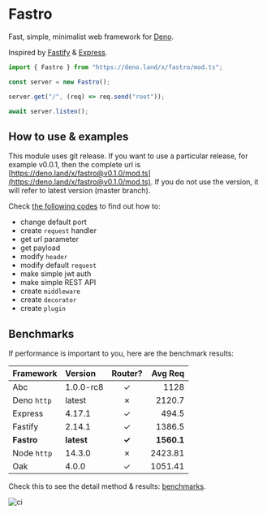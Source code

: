 # Fastro
Fast, simple, minimalist web framework for [Deno](https://deno.land/). 

Inspired by [Fastify](https://www.fastify.io/) & [Express](https://expressjs.com/).

```ts
import { Fastro } from "https://deno.land/x/fastro/mod.ts";

const server = new Fastro();

server.get("/", (req) => req.send("root"));

await server.listen();

```

## How to use & examples

This module uses git release. If you want to use a particular release, for example v0.0.1, then the complete url is [https://deno.land/x/fastro@v0.1.0/mod.ts](https://deno.land/x/fastro@v0.1.0/mod.ts). If you do not use the version, it will refer to latest version (master branch).

Check [the following codes](https://github.com/fastrojs/fastro-server/tree/master/examples) to find out how to: 
- change default port 
- create `request` handler
- get url parameter
- get payload
- modify `header`
- modify default `request`
- make simple jwt auth
- make simple REST API
- create `middleware`
- create `decorator`
- create `plugin`

## Benchmarks
If performance is important to you, here are the benchmark results:

| Framework | Version | Router? | Avg Req |
| :-- | :-- | :--: | --: |
| Abc | 1.0.0-rc8 | &#10003; | 1128 |
| Deno `http` | latest | &#10007; | 2120.7 |
| Express | 4.17.1 | &#10003; | 494.5 |
| Fastify | 2.14.1 | &#10003; | 1386.5 |
| **Fastro** | **latest** | **&#10003;** | **1560.1**  |
| Node `http` | 14.3.0 | &#10007; | 2423.81 |
| Oak | 4.0.0 | &#10003; | 1051.41 |

Check this to see the detail method & results: [benchmarks](https://github.com/fastrojs/fastro-server/tree/master/benchmarks).

![ci](https://github.com/fastrojs/fastro-server/workflows/ci/badge.svg)

